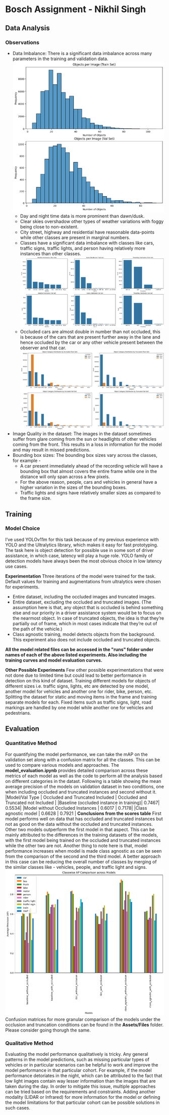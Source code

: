 # Bosch Assignment - Nikhil Singh
## Data Analysis
### Observations
- Data Imbalance: There is a significant data imbalance across many parameters in the training and validation data.
    ![Data Distribution](Assests/Images/num_objects.png "Data Distribution")
    - Day and night time data is more prominent than dawn/dusk.
    - Clear skies overshadow other types of weather variations with foggy being close to non-existent.
    - City street, highway and residential have reasonable data-points while other classes are present in marginal numbers.
    - Classes have a significant data imbalance with classes like cars, traffic signs, traffic lights, and person having relatively more instances than other classes. 
    ![Data split according to conditions](Assests/Images/weather_scene_time_of_day.png "Data Split based on Environmental Conditions")
    - Occluded cars are almost double in number than not occluded, this is because of the cars that are present further away in the lane and hence occluded by the car or any other vehicle present between the observer and that car.
    ![Occluded and truncated](Assests/Images/occluded_truncated.png "Occluded and Truncated Instances")
- Image Quality in the dataset: The images in the dataset sometimes suffer from glare coming from the sun or headlights of other vehicles coming from the front. This results in a loss in information for the model and may result in missed predictions.
- Bounding box sizes: The bounding box sizes vary across the classes, for example -
    - A car present immediately ahead of the recording vehicle will have a bounding box that almost covers the entire frame while one in the distance will only span across a few pixels.
    - For the above reason, people, cars and vehicles in general have a higher variation in the sizes of the bounding boxes.
    - Traffic lights and signs have relatively smaller sizes as compared to the frame size.
## Training
### Model Choice
I’ve used YOLOv11m for this task because of my previous experience with YOLO and the Ultralytics library, which makes it easy for fast prototyping. The task here is object detection for possible use in some sort of driver assistance, in which case, latency will play a huge role. YOLO family of detection models have always been the most obvious choice in low latency use cases. 

**Experimentation**
Three iterations of the model were trained for the task. Default values for training and augmentations from ultralytics were chosen for experiments.
- Entire dataset, including the occluded images and truncated images.
- Entire dataset, excluding the occluded and truncated images. (The assumption here is that, any object that is occluded is behind something else and our priority in a driver assistance system would be to focus on the nearmost object. In case of truncated objects, the idea is that they’re partially out of frame, which in most cases indicate that they’re out of the path of the vehicle.)
- Class agnostic training, model detects objects from the background. This experiment also does not include occluded and truncated objects.

**All the model related files can be accessed in the "runs" folder under names of each of the above listed experiments. Also including the training curves and model evaluation curves.**

**Other Possible Experiments**
Few other possible experimentations that were not done due to limited time but could lead to better performance in detection on this kind of dataset.
Training different models for objects of different sizes i.e. traffic signs,  lights, etc are detected by one model, another model for vehicles and another one for rider, bike, person, etc.
Splitting the dataset for static and moving items in the frame and training separate models for each. Fixed items such as traffic signs, light, road markings are handled by one model while another one for vehicles and pedestrians.
## Evaluation
### Quantitative Method
For quantifying the model performance, we can take the mAP on the validation set along with a confusion matrix for all the classes. This can be used to compare various models and approaches. The **model_evaluation.ipynb** provides detailed comparison across these metrics of each model as well as the code to perform all the analysis based on different categories in the datast.
Following is a table showing the mean average precision of the models on validation dataset in two conditions, one when including occluded and truncated instances and second without it.
|Model/Val Type | Occluded and Truncated Included | Occluded and Truncated not Included |
|Baseline (occluded instance in training)| 0.7467| 0.5534|
|Model without Occluded Instances | 0.6017 | 0.7178|
|Class agnostic model | 0.6628 | 0.7921 |
**Conclusions from the scores table**
First model performs well on data that has occluded and truncated instances but not as good on the data without the occluded and truncated instances. Other two models outperform the first model in that aspect. This can be mainly attributed to the differences in the training datasets of the models, with the first model being trained on the occluded and truncated instances while the other two are not.
Another thing to note here is that, model performance increases when model is made class agnostic as can be seen from the comparison of the second and the third model. 
A better approach in this case can be reducing the overall number of classes by merging of the similar classes like - vehicles, people, and traffic light and signs.
![Comparison of classwise AP scores](Assests/Images/classwise_AP_comparison.png "Classwise AP Comparison")
Confusion matrices for more granular comparison of the models under the occlusion and truncation conditions can be found in the **Assets/Files** folder. Please consider going thorugh the same.

### Qualitative Method
Evaluating the model performance qualitatively is tricky. Any general patterns in the model predictions, such as missing particular types of vehicles or in particular scenarios can be helpful to work and improve the model performance in that particular cohort. For example, if the model performance detoriates in the night, which can be attributed to the fact that low light images contain way lesser information than the images that are taken during the day. In order to mitigate this issue, multiple approaches can be tried based on the requirements and constraints. Adding another modality (LIDAR or Infrared) for more information for the model or defining the model limitations for that particular cohort can be possible solutions in such cases.


